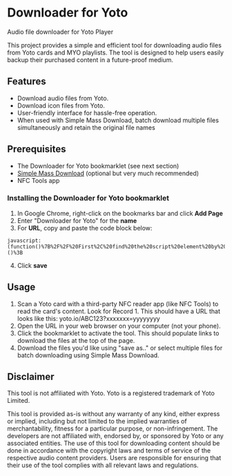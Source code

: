 # Downloader for Yoto
Audio file downloader for Yoto Player

This project provides a simple and efficient tool for downloading audio files from Yoto cards and MYO playlists. The tool is designed to help users easily backup their purchased content in a future-proof medium. 

## Features

- Download audio files from Yoto.
- Download icon files from Yoto.
- User-friendly interface for hassle-free operation.
- When used with Simple Mass Download, batch download multiple files simultaneously and retain the original file names


## Prerequisites

- The Downloader for Yoto bookmarklet (see next section)
- [Simple Mass Download](https://chromewebstore.google.com/detail/simple-mass-downloader/abdkkegmcbiomijcbdaodaflgehfffed) (optional but very much recommended)
- NFC Tools app

### Installing the Downloader for Yoto bookmarklet
  
  1. In Google Chrome, right-click on the bookmarks bar and click **Add Page**
  2. Enter "Downloader for Yoto" for the **name**
  3. For **URL**, copy and paste the code block below:
     
```
javascript:(function()%7B%2F%2F%20First%2C%20find%20the%20script%20element%20by%20its%20ID%0Aconst%20scriptElement%20%3D%20document.getElementById('__NEXT_DATA__')%3B%0A%0A%2F%2F%20Check%20if%20the%20element%20exists%0Aif%20(scriptElement)%20%7B%0A%20%20%20%20%2F%2F%20Parse%20the%20JSON%20content%20of%20the%20script%20element%0A%20%20%20%20const%20jsonData%20%3D%20JSON.parse(scriptElement.textContent)%3B%0A%0A%20%20%20%20%2F%2F%20Navigate%20to%20the%20specific%20path%20where%20trackUrl%2C%20title%2C%20and%20icon16x16%20are%20located%0A%20%20%20%20const%20chapters%20%3D%20jsonData.props.pageProps.card.content.chapters%3B%0A%0A%20%20%20%20%2F%2F%20Create%20a%20container%20for%20the%20links%0A%20%20%20%20const%20container%20%3D%20document.createElement('div')%3B%0A%20%20%20%20container.style.margin%20%3D%20'20px'%3B%0A%20%20%20%20container.style.backgroundColor%20%3D%20'%23deefff'%3B%0A%20%20%20%20container.style.padding%20%3D%20'20px'%3B%0A%0A%20%20%20%20%2F%2F%20Add%20a%20title%20to%20the%20container%0A%20%20%20%20const%20containerTitle%20%3D%20document.createElement('h2')%3B%0A%20%20%20%20containerTitle.textContent%20%3D%20'Track%20and%20Image%20Links'%3B%0A%20%20%20%20container.appendChild(containerTitle)%3B%0A%0A%20%20%20%20%2F%2F%20Add%20an%20explanatory%20paragraph%20to%20the%20container%0A%20%20%20%20const%20containerP%20%3D%20document.createElement('p')%3B%0A%20%20%20%20containerP.textContent%20%3D%20'You%20can%20download%20the%20MP3%20files%20and%20view%20the%20images%20directly%20from%20the%20links%20below.%20Use%20Batch%20Link%20Downloader%20to%20download%20all%20at%20once'%3B%0A%20%20%20%20container.appendChild(containerP)%3B%0A%20%20%20%20%0A%20%20%20%20%2F%2F%20Loop%20through%20chapters%20and%20tracks%20to%20create%20links%0A%20%20%20%20chapters.forEach(chapter%20%3D%3E%20%7B%0A%20%20%20%20%20%20%20%20chapter.tracks.forEach(track%20%3D%3E%20%7B%0A%20%20%20%20%20%20%20%20%20%20%20%20%2F%2F%20Create%20a%20link%20element%20for%20each%20track%0A%20%20%20%20%20%20%20%20%20%20%20%20const%20trackLink%20%3D%20document.createElement('a')%3B%0A%20%20%20%20%20%20%20%20%20%20%20%20trackLink.href%20%3D%20track.trackUrl%3B%0A%20%20%20%20%20%20%20%20%20%20%20%20trackLink.textContent%20%3D%20%60Track%3A%20%24%7Btrack.title%7D%60%3B%0A%20%20%20%20%20%20%20%20%20%20%20%20trackLink.target%20%3D%20'_blank'%3B%20%2F%2F%20Open%20in%20new%20tab%0A%20%20%20%20%20%20%20%20%20%20%20%20trackLink.style.display%20%3D%20'block'%3B%20%2F%2F%20Display%20each%20link%20on%20a%20new%20line%0A%0A%20%20%20%20%20%20%20%20%20%20%20%20%2F%2F%20Append%20the%20track%20link%20to%20the%20container%0A%20%20%20%20%20%20%20%20%20%20%20%20container.appendChild(trackLink)%3B%0A%0A%20%20%20%20%20%20%20%20%20%20%20%20%2F%2F%20Create%20a%20link%20element%20for%20each%20image%0A%20%20%20%20%20%20%20%20%20%20%20%20if%20(chapter.display%20%26%26%20chapter.display.icon16x16)%20%7B%0A%20%20%20%20%20%20%20%20%20%20%20%20%20%20%20%20const%20imageLink%20%3D%20document.createElement('a')%3B%0A%20%20%20%20%20%20%20%20%20%20%20%20%20%20%20%20imageLink.href%20%3D%20chapter.display.icon16x16%3B%0A%20%20%20%20%20%20%20%20%20%20%20%20%20%20%20%20imageLink.textContent%20%3D%20%60Image%3A%20%24%7Btrack.title%7D%60%3B%0A%20%20%20%20%20%20%20%20%20%20%20%20%20%20%20%20imageLink.target%20%3D%20'_blank'%3B%0A%20%20%20%20%20%20%20%20%20%20%20%20%20%20%20%20imageLink.style.display%20%3D%20'block'%3B%0A%0A%20%20%20%20%20%20%20%20%20%20%20%20%20%20%20%20%2F%2F%20Append%20the%20image%20link%20to%20the%20container%0A%20%20%20%20%20%20%20%20%20%20%20%20%20%20%20%20container.appendChild(imageLink)%3B%0A%20%20%20%20%20%20%20%20%20%20%20%20%7D%0A%20%20%20%20%20%20%20%20%7D)%3B%0A%20%20%20%20%7D)%3B%0A%0A%20%20%20%20%2F%2F%20Insert%20the%20container%20at%20the%20top%20of%20the%20body%20of%20the%20page%0A%20%20%20%20document.body.insertBefore(container%2C%20document.body.firstChild)%3B%0A%7D%20else%20%7B%0A%20%20%20%20console.error('Script%20element%20not%20found')%3B%0A%7D%7D)()%3B
```
  4. Click **save**

## Usage

1. Scan a Yoto card with a third-party NFC reader app (like NFC Tools) to read the card's content. Look for Record 1. This should have a URL that looks like this: yoto.io/ABC123?xxxxxxx=yyyyyyyy
2. Open the URL in your web browser on your computer (not your phone).
3. Click the bookmarklet to activate the tool. This should populate links to download the files at the top of the page. 
4. Download the files you'd like using "save as.." or select multiple files for batch downloading using Simple Mass Download.

## Disclaimer 

This tool is not affiliated with Yoto. Yoto is a registered trademark of Yoto Limited.

This tool is provided as-is without any warranty of any kind, either express or implied, including but not limited to the implied warranties of merchantability, fitness for a particular purpose, or non-infringement. The developers are not affiliated with, endorsed by, or sponsored by Yoto or any associated entities. The use of this tool for downloading content should be done in accordance with the copyright laws and terms of service of the respective audio content providers. Users are responsible for ensuring that their use of the tool complies with all relevant laws and regulations.


